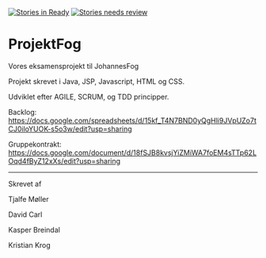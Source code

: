 [![Stories in Ready](https://badge.waffle.io/KasperOnFire/FogEksamensProjekt.png?label=current%20sprint&title=Current%20Sprint)](https://waffle.io/KasperOnFire/FogEksamensProjekt)
[![Stories needs review](https://badge.waffle.io/KasperOnFire/FogEksamensProjekt.svg?label=needs%20review&title=needs%20review)](http://waffle.io/KasperOnFire/FogEksamensProjekt)

# ProjektFog
Vores eksamensprojekt til JohannesFog

Projekt skrevet i Java, JSP, Javascript, HTML og CSS.

Udviklet efter AGILE, SCRUM, og TDD principper.

Backlog: https://docs.google.com/spreadsheets/d/15kf_T4N7BND0yQgHli9JVpUZo7tCJ0iloYUOK-s5o3w/edit?usp=sharing

Gruppekontrakt: https://docs.google.com/document/d/18fSJB8kvsjYiZMiWA7foEM4sTTp62LOqd4fByZ12xXs/edit?usp=sharing


---

Skrevet af

Tjalfe Møller

David Carl

Kasper Breindal

Kristian Krog
